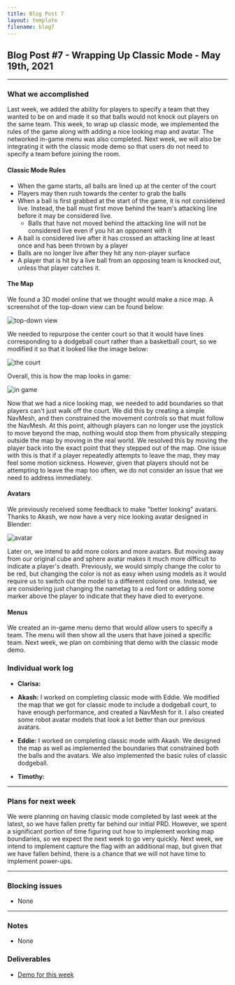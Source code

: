 ```yaml
---
title: Blog Post 7
layout: template
filename: blog7
---
```


## Blog Post #7 - Wrapping Up Classic Mode - May 19th, 2021

<hr>

### What we accomplished
Last week, we added the ability for players to specify a team that they wanted to be on and made it so that balls would not knock out players on the same team. This week, to wrap up classic mode, we implemented the rules of the game along with adding a nice looking map and avatar. The networked in-game menu was also completed. Next week, we will also be integrating it with the classic mode demo so that users do not need to specify a team before joining the room.

#### Classic Mode Rules
- When the game starts, all balls are lined up at the center of the court
- Players may then rush towards the center to grab the balls
- When a ball is first grabbed at the start of the game, it is not considered live. Instead, the ball must first move behind the team's attacking line before it may be considered live.
  - Balls that have not moved behind the attacking line will not be considered live even if you hit an opponent with it
- A ball is considered live after it has crossed an attacking line at least once and has been thrown by a player
- Balls are no longer live after they hit any non-player surface
- A player that is hit by a live ball from an opposing team is knocked out, unless that player catches it.

#### The Map
We found a 3D model online that we thought would make a nice map. A screenshot of the top-down view can be found below:

![top-down view](./images/teams-map.png)

We needed to repurpose the center court so that it would have lines corresponding to a dodgeball court rather than a basketball court, so we modified it so that it looked like the image below:

![the court](./images/court.png)

Overall, this is how the map looks in game:

![in game](./images/in-game.png)

Now that we had a nice looking map, we needed to add boundaries so that players can't just walk off the court. We did this by creating a simple NavMesh, and then constrained the movement controls so that must follow the NavMesh. At this point, although players can no longer use the joystick to move beyond the map, nothing would stop them from physically stepping outside the map by moving in the real world. We resolved this by moving the player back into the exact point that they stepped out of the map. One issue with this is that if a player repeatedly attempts to leave the map, they may feel some motion sickness. However, given that players should not be attempting to leave the map too often, we do not consider an issue that we need to address immediately.

#### Avatars
We previously received some feedback to make "better looking" avatars. Thanks to Akash, we now have a very nice looking avatar designed in Blender:

![avatar](./images/avatar.png)

Later on, we intend to add more colors and more avatars. But moving away from our original cube and sphere avatar makes it much more difficult to indicate a player's death. Previously, we would simply change the color to be red, but changing the color is not as easy when using models as it would require us to switch out the model to a different colored one. Instead, we are considering just changing the nametag to a red font or adding some marker above the player to indicate that they have died to everyone.

#### Menus
We created an in-game menu demo that would allow users to specify a team. The menu will then show all the users that have joined a specific team. Next week, we plan on combining that demo with the classic mode demo.

### Individual work log

- **Clarisa:**

- **Akash:** I worked on completing classic mode with Eddie. We modified the map that we got for classic mode to include a dodgeball court, to have enough performance, and created a NavMesh for it. I also created some robot avatar models that look a lot better than our previous avatars.

- **Eddie:** I worked on completing classic mode with Akash. We designed the map as well as implemented the boundaries that constrained both the balls and the avatars. We also implemented the basic rules of classic dodgeball.

- **Timothy:**

<hr>

### Plans for next week
We were planning on having classic mode completed by last week at the latest, so we have fallen pretty far behind our initial PRD. However, we spent a significant portion of time figuring out how to implement working map boundaries, so we expect the next week to go very quickly. Next week, we intend to implement capture the flag with an additional map, but given that we have fallen behind, there is a chance that we will not have time to implement power-ups.

<hr>

### Blocking issues
- None

<hr>

### Notes
- None

### Deliverables
- [Demo for this week](https://aba38.glitch.me/)
